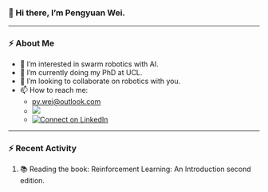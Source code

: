 ### 👋 Hi there, I’m Pengyuan Wei.

---

### :zap: About Me

- 👀 I’m interested in swarm robotics with AI.
- 🌱 I’m currently doing my PhD at UCL.
- 💞️ I’m looking to collaborate on robotics with you.
- 📫 How to reach me: 
  - py.wei@outlook.com
  - [![](https://img.shields.io/twitter/url?style=social&url=https%3A%2F%2Ftwitter.com%2Fpengyuan_wei)](https://twitter.com/pengyuan_wei)
  - [![Connect on LinkedIn](https://img.shields.io/badge/--linkedin?label=LinkedIn&logo=LinkedIn&style=social)](https://www.linkedin.com/in/pengyuan-wei-928b0023b/)

---

### :zap: Recent Activity

<!--START_SECTION:activity-->
1. :books: Reading the book: Reinforcement Learning: An Introduction second edition.
<!--END_SECTION:activity-->


<!---
pengyuanwei/pengyuanwei is a ✨ special ✨ repository because its `README.md` (this file) appears on your GitHub profile.
You can click the Preview link to take a look at your changes.
--->
